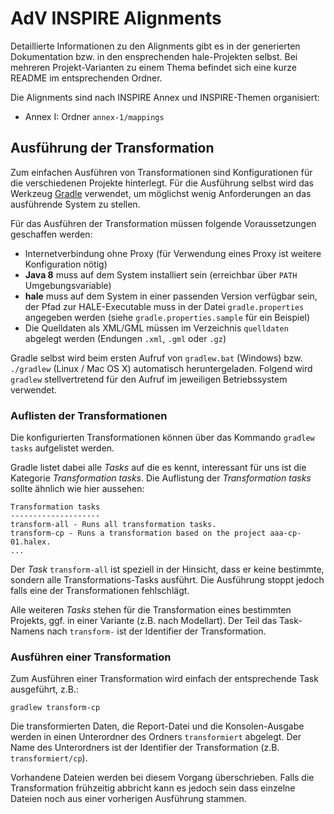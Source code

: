 AdV INSPIRE Alignments
======================

Detaillierte Informationen zu den Alignments gibt es in der generierten Dokumentation bzw. in den ensprechenden hale-Projekten selbst.
Bei mehreren Projekt-Varianten zu einem Thema befindet sich eine kurze README im entsprechenden Ordner.

Die Alignments sind nach INSPIRE Annex und INSPIRE-Themen organisiert:

- Annex I: Ordner `annex-1/mappings`


Ausführung der Transformation
-----------------------------

Zum einfachen Ausführen von Transformationen sind Konfigurationen für die verschiedenen Projekte hinterlegt.
Für die Ausführung selbst wird das Werkzeug [Gradle](https://gradle.org/) verwendet, um möglichst wenig Anforderungen an das ausführende System zu stellen.

Für das Ausführen der Transformation müssen folgende Voraussetzungen geschaffen werden:

- Internetverbindung ohne Proxy (für Verwendung eines Proxy ist weitere Konfiguration nötig)
- **Java 8** muss auf dem System installiert sein (erreichbar über `PATH` Umgebungsvariable)
- **hale** muss auf dem System in einer passenden Version verfügbar sein, der Pfad zur HALE-Executable muss in der Datei `gradle.properties` angegeben werden (siehe `gradle.properties.sample` für ein Beispiel)
- Die Quelldaten als XML/GML müssen im Verzeichnis `quelldaten` abgelegt werden (Endungen `.xml`, `.gml` oder `.gz`)

Gradle selbst wird beim ersten Aufruf von `gradlew.bat` (Windows) bzw. `./gradlew` (Linux / Mac OS X) automatisch heruntergeladen. Folgend wird `gradlew` stellvertretend für den Aufruf im jeweiligen Betriebssystem verwendet.

### Auflisten der Transformationen

Die konfigurierten Transformationen können über das Kommando `gradlew tasks` aufgelistet werden.

Gradle listet dabei alle *Tasks* auf die es kennt, interessant für uns ist die Kategorie *Transformation tasks*.
Die Auflistung der *Transformation tasks* sollte ähnlich wie hier aussehen:

```
Transformation tasks
--------------------
transform-all - Runs all transformation tasks.
transform-cp - Runs a transformation based on the project aaa-cp-01.halex.
...
```

Der *Task* `transform-all` ist speziell in der Hinsicht, dass er keine bestimmte, sondern alle Transformations-Tasks ausführt. Die Ausführung stoppt jedoch falls eine der Transformationen fehlschlägt.

Alle weiteren *Tasks* stehen für die Transformation eines bestimmten Projekts, ggf. in einer Variante (z.B. nach Modellart). Der Teil das Task-Namens nach `transform-` ist der Identifier der Transformation.

### Ausführen einer Transformation

Zum Ausführen einer Transformation wird einfach der entsprechende Task ausgeführt, z.B.:

```
gradlew transform-cp
```

Die transformierten Daten, die Report-Datei und die Konsolen-Ausgabe werden in einen Unterordner des Ordners `transformiert` abgelegt.
Der Name des Unterordners ist der Identifier der Transformation (z.B. `transformiert/cp`).

Vorhandene Dateien werden bei diesem Vorgang überschrieben.
Falls die Transformation frühzeitig abbricht kann es jedoch sein dass einzelne Dateien noch aus einer vorherigen Ausführung stammen.
